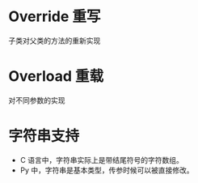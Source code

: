 # Override 重写
子类对父类的方法的重新实现

# Overload 重载

对不同参数的实现



# 字符串支持
- C 语言中，字符串实际上是带结尾符号的字符数组。
- Py 中，字符串是基本类型，传参时候可以被直接修改。


